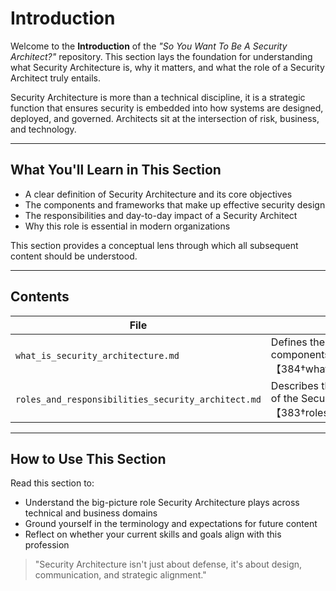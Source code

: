# Introduction

Welcome to the **Introduction** of the _"So You Want To Be A Security Architect?"_ repository. This section lays the foundation for understanding what Security Architecture is, why it matters, and what the role of a Security Architect truly entails.

Security Architecture is more than a technical discipline, it is a strategic function that ensures security is embedded into how systems are designed, deployed, and governed. Architects sit at the intersection of risk, business, and technology.

---

## What You'll Learn in This Section
- A clear definition of Security Architecture and its core objectives
- The components and frameworks that make up effective security design
- The responsibilities and day-to-day impact of a Security Architect
- Why this role is essential in modern organizations

This section provides a conceptual lens through which all subsequent content should be understood.

---

## Contents

| File | Description |
|------|-------------|
| `what_is_security_architecture.md` | Defines the discipline, core objectives, and key components of Security Architecture【384†what_is_security_architecture.md】 |
| `roles_and_responsibilities_security_architect.md` | Describes the expectations, skills, and business impact of the Security Architect role【383†roles_and_responsibilities_security_architect.md】 |

---

## How to Use This Section
Read this section to:
- Understand the big-picture role Security Architecture plays across technical and business domains
- Ground yourself in the terminology and expectations for future content
- Reflect on whether your current skills and goals align with this profession

> "Security Architecture isn't just about defense, it's about design, communication, and strategic alignment."
